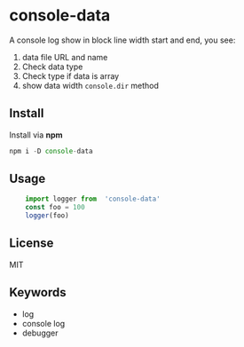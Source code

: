 
# console-data

A console log show in block line width start and end, you see:

 1. data file URL and name
 2. Check  data type
 3. Check type if data is array
 4. show data width `console.dir` method 

## Install
Install via  **npm**
``` javascript
npm i -D console-data
```

## Usage

``` javascript
    import logger from  'console-data'
    const foo = 100
    logger(foo)
```
## License
MIT

## Keywords

 - log
 - console log
 - debugger
